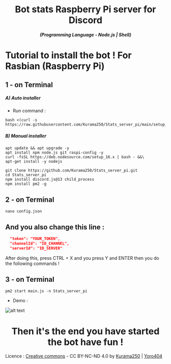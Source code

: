 <h1 align="center">Bot stats Raspberry Pi server for Discord</h1>
<em><h5 align="center">(Programming Language - Node.js | Shell)</h5></em>

# Tutorial to install the bot ! For Rasbian (Raspberry Pi)

## 1 - on Terminal

<h5>A) Auto installer</h5>

- Run command :
  
```shell script
bash <(curl -s https://raw.githubusercontent.com/Kurama250/Stats_server_pi/main/setup_server.sh)
```
<h5>B) Manual installer</h5>

```shell script
apt update && apt upgrade -y
apt install npm node.js git raspi-config -y
curl -fsSL https://deb.nodesource.com/setup_16.x | bash - &&\
apt-get install -y nodejs
```

```shell script
git clone https://github.com/Kurama250/Stats_server_pi.git
cd Stats_server_pi
npm install discord.js@13 child_process
npm install pm2 -g
```
## 2 - on Terminal

```shell script
nano config.json
```

## And you also change this line :

```json
  "token": "YOUR_TOKEN",
  "channelId": "ID_CHANNEL",
  "serverId": "ID_SERVER"
```

After doing this, press CTRL + X and you press Y and ENTER then you do the following commands !

## 3 - on Terminal

```shell script
pm2 start main.js -n Stats_server_pi
```

- Demo : 

![alt text](https://github.com/Kurama250/Stats_server_pi/blob/main/img/stats-server-pi.png)

<h1 align="center">Then it's the end you have started the bot have fun !</h1>

Licence : [Creative commons](https://creativecommons.org/licenses/by-nc-nd/4.0/deed.en) - CC BY-NC-ND 4.0 by [Kurama250](https://github.com/Kurama250) | [Yoro404](https://github.com/Yoro404) 